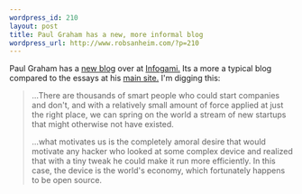 ```yaml
--- 
wordpress_id: 210
layout: post
title: Paul Graham has a new, more informal blog
wordpress_url: http://www.robsanheim.com/?p=210
---
```

Paul Graham has a <a href="http://paulgraham.infogami.com/blog">new blog</a> over at <a href="http://www.infogami.com">Infogami.</a>  Its a more a typical blog compared to the essays at his <a href="http://www.paulgraham.com">main site.</a>  I'm digging this:
<blockquote>...There are thousands of smart people who could start companies and don't, and with a relatively small amount of force applied at just the right place, we can spring on the world a stream of new startups that might otherwise not have existed.

...what motivates us is the completely amoral desire that would motivate any hacker who looked at some complex device and realized that with a tiny tweak he could make it run more efficiently. In this case, the device is the world's economy, which fortunately happens to be open source.</blockquote>
